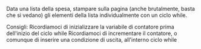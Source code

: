 Data una lista della spesa,
stampare sulla pagina (anche brutalmente, basta che si vedano) gli elementi della lista individualmente con un ciclo while.


Consigli:
    Ricordiamoci di inizializzare la variabile di contatore prima dell'inizio del ciclo while
    Ricordiamoci di incrementare il contatore, o comunque di inserire una condizione di uscita, all'interno ciclo while